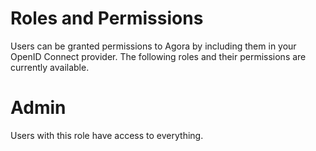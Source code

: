 # Roles and Permissions

Users can be granted permissions to Agora by including them in your OpenID Connect provider.
The following roles and their permissions are currently available.

# Admin

Users with this role have access to everything.